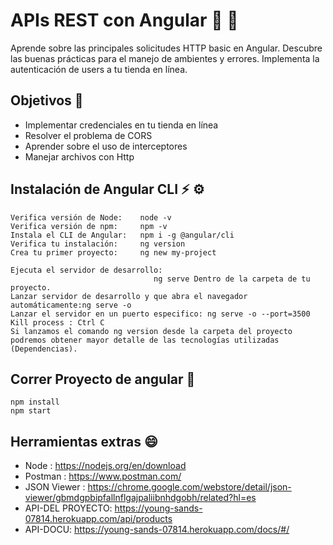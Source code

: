
# APIs REST con Angular :dolphin: 🧡
Aprende sobre las principales solicitudes HTTP basic en Angular. Descubre las buenas prácticas para 
el manejo de ambientes y errores. Implementa la autenticación de users a tu tienda en línea.

## Objetivos :rocket:    
  * Implementar credenciales en tu tienda en línea
  * Resolver el problema de CORS
  * Aprender sobre el uso de interceptores
  * Manejar archivos con Http
  
## Instalación de Angular CLI  :zap: :gear:
  
    Verifica versión de Node:    node -v
    Verifica versión de npm:     npm -v
    Instala el CLI de Angular:   npm i -g @angular/cli
    Verifica tu instalación:     ng version
    Crea tu primer proyecto:     ng new my-project
                                    
    Ejecuta el servidor de desarrollo: 
                                    ng serve Dentro de la carpeta de tu proyecto.
    Lanzar servidor de desarrollo y que abra el navegador automáticamente:ng serve -o
    Lanzar el servidor en un puerto especifico: ng serve -o --port=3500
    Kill process : Ctrl C
    Si lanzamos el comando ng version desde la carpeta del proyecto podremos obtener mayor detalle de las tecnologías utilizadas (Dependencias).

## Correr Proyecto de angular :space_invader:
    npm install
    npm start

## Herramientas extras 😄
* Node : https://nodejs.org/en/download
* Postman : https://www.postman.com/     
* JSON Viewer : https://chrome.google.com/webstore/detail/json-viewer/gbmdgpbipfallnflgajpaliibnhdgobh/related?hl=es
* API-DEL PROYECTO: https://young-sands-07814.herokuapp.com/api/products
* API-DOCU: https://young-sands-07814.herokuapp.com/docs/#/